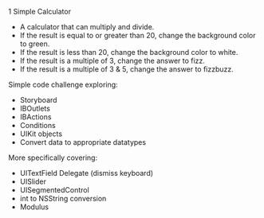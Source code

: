 1  Simple Calculator

* A calculator that can multiply and divide.
* If the result is equal to or greater than 20, change the background color to green.
* If the result is less than 20, change the background color to white.
* If the result is a multiple of 3, change the answer to fizz.
* If the result is a multiple of 3 & 5, change the answer to fizzbuzz.


Simple code challenge exploring:

* Storyboard
* IBOutlets
* IBActions
* Conditions
* UIKit objects
* Convert data to appropriate datatypes



More specifically covering:

* UITextField Delegate (dismiss keyboard)
* UISlider
* UISegmentedControl
* int to NSString conversion
* Modulus
